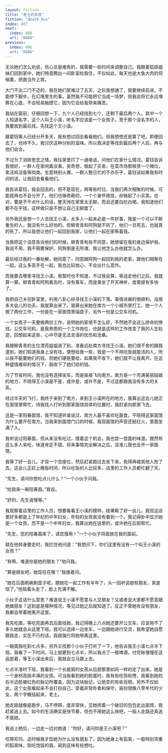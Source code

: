 ```yaml
---
layout: fiction
title: "老土的女孩"
fiction: "death_bus"
index: 887
next:
  index: 888
  url: "0888"
previous:
  index: 886
  url: "0886"
---
```

无论她们怎么劝说，伤心总是难免的，我需要一些时间来调整自己。我跟着狐妖姐妹们回到家中，她们特意腾出一间卧室给我住，不仅如此，每天也是大鱼大肉的伺候着，把我当作上宾。

大门不出二门不迈的，我在她们家难过了五天，之后我想通了，我要继续前进，不能停下脚步。在幻境里生的事，虽然我不可能把它当成一场梦，但我会将它永远埋葬在心底，不会轻易触摸它，因为它会给我带来痛苦。

我站在窗前，仔细回想一下，九个人已经找到七个，还剩下最后两个人。其中一个人知道名字，这个人叫王小溪，听名字应该是一个女孩子。至于那个没名字的人，我要放到最后找，先找这个王小溪。

跟葛钰等人已经分开多天，我有想过回去看看她们，但我想想还是算了吧，即便回去了，也待不久，我讨厌这种分别的滋味。所以我决定等找到最后两个人后，再与他们会合。

不过为了消除思念之情，我往家里打了一通电话，问他们在家什么情况。葛钰告诉我很好，一群人在家闲着没事，突奇想，做起了买卖，在菜市场那租赁一个摊位，卖活鸡活鱼等肉类。生意特别火爆，一群人整日忙的不亦乐乎，葛钰说如果我有时间的话，让我回去看看他们。

我告诉葛钰，我会回去的，但不是现在，再等些时日，当我们再次相聚的时候，可能就再也不会分开了。他们也够奇葩的，一个个身怀绝技，却做起了小买卖。也对，要是不干点什么的话，整天待在家里太无聊，而且还要白吃白喝。我知道他们都不在乎钱，这样做只是不想让自己无聊罢了。

另外我还是想一个人去找王小溪，太多人一起未必是一件好事，我是一个可以不断重生的人，我没有什么好怕的。但柳青青和阿狗就不同了，他们一旦死去，也就真的死了，所以我想让他们一起回到我家，让他们一起在家等着我。

当我把这个消息告诉他们的时候，柳青青有些不同意，她想留在我的身边保护我，我说不用，我不需要保护。阿狗倒是无所谓，我让他怎么办他就怎么办。

最后经过我的一番劝解，她同意了，同意跟阿狗一起回到我的老家，跟他们相聚在一起。这么多高手在一起，我也比较放心，不会出什么意外。

而我要去哪里寻找王小溪，我暂时也不知道，不过我会算，等送走他们之后，我就算一算。柳青青和阿狗离去时，没有乘车，而是乘坐了开天神斧，度甭提有多快了。

我把自己关在卧室里，利用八卦心经寻找王小溪的下落。事情进展的很顺利，没用多大会儿的功夫，我就算出来了。我算出来她在南方一个小城市里打工，她一个人做了两份工作，一份是在一家面馆里端盘子，另外一份是公交车司机。

一个女孩子一天要做两份工作，说明她的家境不怎么好，不然她不会这么拼命的挣钱。公交车司机，是我熟悉的一个工作岗位，也就是这样的工作改变了我的人生轨迹，回想起来这些，心中尽是无法言语的忧伤和沧桑。

我跟柳青青的五位漂亮姐姐道了别，准备远赴南方寻找王小溪。她们很不舍的跟我道别，她们知道我身上没有钱，便想给我一些，我是一个不用吃饭就能活的人，所以我不能要她们的钱，但她们硬是要给，如果我不收下，她们就不让我离开。在这种盛情难却的情况下，我收下了她们给的钱。

为了节省时间，我也没有选择坐车，而是直接飞向南方。南方是一个充满美丽姑娘的地方，不晓得王小溪是不是，或许是，或许不是，不过这都跟我没有多大的关系。

经过半天的飞行，我终于来到了南方，来到王小溪所在的地方，我算出这会儿她正在面馆里帮忙，待我找人打听到那家面馆具体的位置时，我赶紧向那里飞去。

这是一家阳春面馆，我不知道听谁说过，南方人最不喜欢吃面食，不晓得这家面馆为什么要开在南方。当我来到面馆门口的时候，我现面馆的声音还挺红火，里面坐满了人。

我听说过阳春面，但从来没有吃过，借着这个机会，我也尝一尝面的味道。既然有这么多人来吃，味道肯定不错，将来事情完全解决之后，没准儿我也会开一家面馆。

我等了好一会儿，才现一个空座位，然后赶紧跑过去坐下来，免得再被其他人抢了去。这会儿正赶上晚饭时间，所以吃饭的人比较多，店里的工作人员都忙翻了天。

“先生，请问你想吃点儿什么？”一个小伙子问我。

“给我来一碗阳春面。”我说。

“好的，先生请慢等。”

我观察着店里的工作人员，想要看看王小溪的模样。结果瞅了好一会儿，我现这店里好多都是上了年纪的中年妇女，年轻的女孩我没有看到一个。我记得卦中显示她是一个女孩，而不是一个中年妇女，我算出她在这里的，或许她在后厨帮忙。

“先生，您的阳春面来了，请您慢用！”一个小伙子将面放在我的面前。

就在他转身要走时，我拦住他问道：“我想问下，你们这里有没有一个叫王小溪的女孩？”

“有啊，难道你是她的朋友？”他问我。

“算是朋友吧，她现在在哪？”我接着问。

“她在后面刷碗刷盘子呢，跟她在一起工作有半年了，头一回听说她有朋友，真是怪了。”他摇着头走了，脸上充满不解。

小伙子这话什么意思？难道说王小溪不愿意与人交朋友？又或者说大家都不愿意跟她做朋友？这到底是哪种情况，等见过她之后就知道了。反正不管她有没有朋友，我都会带着她离开这里。

我先吃面，等吃完面再去后面找她，我记得晚上八点她还要开公交车，应该用不了多久她就会从这里下班。我可以选择一边坐车，一边跟她进行交流，我希望她自愿跟我走，实在不行的话，我就强行将她带离这里。

一碗面我吃到七点多，另外又找那个小伙子打听了一下，他告诉我王小溪七点半下班。我看了一下时间，马上就要到七点半，所以我点了一瓶啤酒，付完账慢慢在这品尝着，等王小溪出来后，我就会立马跟上去。

七点半准时下班，我看到一个长披肩的女孩从后厨那里如风一样的走了出来，她是一个身材高挑丰满的女孩。可当我看到她的脸蛋时，我有些吃惊和愣，我看到她的右半边脸被红色的胎记所覆盖，因为这块胎记，让她变的有些丑陋。另外不仅如此，这个女孩看起来不会打扮自己，穿着非常朴素和保守，装扮很像八零年代的少女，两个字概括起来，老土。

她走路就像是跑步，马不停蹄，度非常快，见她挎着一个破旧的包包走出面馆，我赶紧追上去。如今的生活确实是快节奏，但也不用她这么快吧，一般人走路还真追不是她。

我追上她后，一边走一边对她道：“你好，请问你是王小溪吧？”

哎呀尼玛，这时候我才现她为什么没有朋友了，因为她身上有狐臭，一股特别浓重的狐臭味，刚吃饱饭的我，闻到这味有些想吐。
